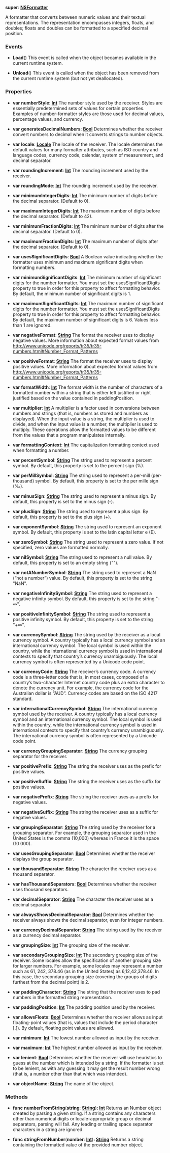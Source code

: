 **super**: **[NSFormatter](NSFormatter.md)**

A formatter that converts between numeric values and their textual representations. The representation encompasses integers, floats, and doubles; floats and doubles can be formatted to a specified decimal position.

### Events

* **Load**()
This event is called when the object becames available in the current runtime system.

* **Unload**()
This event is called when the object has been removed from the current runtime system (but not yet deallocated).



### Properties

* **var** **numberStyle**: **[Int](../gravity/int.md)**
The number style used by the receiver. Styles are essentially predetermined sets of values for certain properties. Examples of number-formatter styles are those used for decimal values, percentage values, and currency.

* **var** **generatesDecimalNumbers**: **[Bool](../gravity/bool.md)**
Determines whether the receiver convert numbers to decimal when it converts strings to number objects.

* **var** **locale**: **[Locale](Locale.md)**
The locale of the receiver. The locale determines the default values for many formatter attributes, such as ISO country and language codes, currency code, calendar, system of measurement, and decimal separator.

* **var** **roundingIncrement**: **[Int](../gravity/int.md)**
The rounding increment used by the receiver.

* **var** **roundingMode**: **[Int](../gravity/int.md)**
The rounding increment used by the receiver.

* **var** **minimumIntegerDigits**: **[Int](../gravity/int.md)**
The minimum number of digits before the decimal separator. (Default to 0).

* **var** **maximumIntegerDigits**: **[Int](../gravity/int.md)**
The maximum number of digits before the decimal separator. (Default to 42).

* **var** **minimumFractionDigits**: **[Int](../gravity/int.md)**
The minimum number of digits after the decimal separator. (Default to 0).

* **var** **maximumFractionDigits**: **[Int](../gravity/int.md)**
The maximum number of digits after the decimal separator. (Default to 0).

* **var** **usesSignificantDigits**: **[Bool](../gravity/bool.md)**
A Boolean value indicating whether the formatter uses minimum and maximum significant digits when formatting numbers.

* **var** **minimumSignificantDigits**: **[Int](../gravity/int.md)**
The minimum number of significant digits for the number formatter. You must set the usesSignificantDigits property to true in order for this property to affect formatting behavior. By default, the minimum number of significant digits is 1.

* **var** **maximumSignificantDigits**: **[Int](../gravity/int.md)**
The maximum number of significant digits for the number formatter. You must set the usesSignificantDigits property to true in order for this property to affect formatting behavior. By default, the maximum number of significant digits is 6. Values less than 1 are ignored.

* **var** **negativeFormat**: **[String](../gravity/string.md)**
The format the receiver uses to display negative values. More information about expected format values from http://www.unicode.org/reports/tr35/tr35-numbers.html#Number_Format_Patterns

* **var** **positiveFormat**: **[String](../gravity/string.md)**
The format the receiver uses to display positive values. More information about expected format values from http://www.unicode.org/reports/tr35/tr35-numbers.html#Number_Format_Patterns

* **var** **formatWidth**: **[Int](../gravity/int.md)**
The format width is the number of characters of a formatted number within a string that is either left justified or right justified based on the value contained in paddingPosition.

* **var** **multiplier**: **[Int](../gravity/int.md)**
A multiplier is a factor used in conversions between numbers and strings (that is, numbers as stored and numbers as displayed). When the input value is a string, the multiplier is used to divide, and when the input value is a number, the multiplier is used to multiply. These operations allow the formatted values to be different from the values that a program manipulates internally.

* **var** **formattingContext**: **[Int](../gravity/int.md)**
The capitalization formatting context used when formatting a number.

* **var** **percentSymbol**: **[String](../gravity/string.md)**
The string used to represent a percent symbol. By default, this property is set to the percent sign (%).

* **var** **perMillSymbol**: **[String](../gravity/string.md)**
The string used to represent a per-mill (per-thousand) symbol. By default, this property is set to the per mille sign (‰).

* **var** **minusSign**: **[String](../gravity/string.md)**
The string used to represent a minus sign. By default, this property is set to the minus sign (-).

* **var** **plusSign**: **[String](../gravity/string.md)**
The string used to represent a plus sign. By default, this property is set to the plus sign (+).

* **var** **exponentSymbol**: **[String](../gravity/string.md)**
The string used to represent an exponent symbol. By default, this property is set to the latin capital letter e (E).

* **var** **zeroSymbol**: **[String](../gravity/string.md)**
The string used to represent a zero value. If not specified, zero values are formatted normally.

* **var** **nilSymbol**: **[String](../gravity/string.md)**
The string used to represent a null value. By default, this property is set to an empty string ("").

* **var** **notANumberSymbol**: **[String](../gravity/string.md)**
The string used to represent a NaN (“not a number”) value. By default, this property is set to the string "NaN".

* **var** **negativeInfinitySymbol**: **[String](../gravity/string.md)**
The string used to represent a negative infinity symbol. By default, this property is set to the string "-∞".

* **var** **positiveInfinitySymbol**: **[String](../gravity/string.md)**
The string used to represent a positive infinity symbol. By default, this property is set to the string "+∞".

* **var** **currencySymbol**: **[String](../gravity/string.md)**
The string used by the receiver as a local currency symbol. A country typically has a local currency symbol and an international currency symbol. The local symbol is used within the country, while the international currency symbol is used in international contexts to specify that country’s currency unambiguously. The local currency symbol is often represented by a Unicode code point.

* **var** **currencyCode**: **[String](../gravity/string.md)**
The receiver’s currency code. A currency code is a three-letter code that is, in most cases, composed of a country’s two-character Internet country code plus an extra character to denote the currency unit. For example, the currency code for the Australian dollar is “AUD”. Currency codes are based on the ISO 4217 standard.

* **var** **internationalCurrencySymbol**: **[String](../gravity/string.md)**
The international currency symbol used by the receiver. A country typically has a local currency symbol and an international currency symbol. The local symbol is used within the country, while the international currency symbol is used in international contexts to specify that country’s currency unambiguously. The international currency symbol is often represented by a Unicode code point.

* **var** **currencyGroupingSeparator**: **[String](../gravity/string.md)**
The currency grouping separator for the receiver.

* **var** **positivePrefix**: **[String](../gravity/string.md)**
The string the receiver uses as the prefix for positive values.

* **var** **positiveSuffix**: **[String](../gravity/string.md)**
The string the receiver uses as the suffix for positive values.

* **var** **negativePrefix**: **[String](../gravity/string.md)**
The string the receiver uses as a prefix for negative values.

* **var** **negativeSuffix**: **[String](../gravity/string.md)**
The string the receiver uses as a suffix for negative values.

* **var** **groupingSeparator**: **[String](../gravity/string.md)**
The string used by the receiver for a grouping separator. For example, the grouping separator used in the United States is the comma (10,000) whereas in France it is the space (10 000).

* **var** **usesGroupingSeparator**: **[Bool](../gravity/bool.md)**
Determines whether the receiver displays the group separator.

* **var** **thousandSeparator**: **[String](../gravity/string.md)**
The character the receiver uses as a thousand separator.

* **var** **hasThousandSeparators**: **[Bool](../gravity/bool.md)**
Determines whether the receiver uses thousand separators.

* **var** **decimalSeparator**: **[String](../gravity/string.md)**
The character the receiver uses as a decimal separator.

* **var** **alwaysShowsDecimalSeparator**: **[Bool](../gravity/bool.md)**
Determines whether the receiver always shows the decimal separator, even for integer numbers.

* **var** **currencyDecimalSeparator**: **[String](../gravity/string.md)**
The string used by the receiver as a currency decimal separator.

* **var** **groupingSize**: **[Int](../gravity/int.md)**
The grouping size of the receiver.

* **var** **secondaryGroupingSize**: **[Int](../gravity/int.md)**
The secondary grouping size of the receiver. Some locales allow the specification of another grouping size for larger numbers. For example, some locales may represent a number such as 61, 242, 378.46 (as in the United States) as 6,12,42,378.46. In this case, the secondary grouping size (covering the groups of digits furthest from the decimal point) is 2.

* **var** **paddingCharacter**: **[String](../gravity/string.md)**
The string that the receiver uses to pad numbers in the formatted string representation.

* **var** **paddingPosition**: **[Int](../gravity/int.md)**
The padding position used by the receiver.

* **var** **allowsFloats**: **[Bool](../gravity/bool.md)**
Determines whether the receiver allows as input floating-point values (that is, values that include the period character [.]). By default, floating point values are allowed.

* **var** **minimum**: **[Int](../gravity/int.md)**
The lowest number allowed as input by the receiver.

* **var** **maximum**: **[Int](../gravity/int.md)**
The highest number allowed as input by the receiver.

* **var** **lenient**: **[Bool](../gravity/bool.md)**
Determines whether the receiver will use heuristics to guess at the number which is intended by a string. If the formatter is set to be lenient, as with any guessing it may get the result number wrong (that is, a number other than that which was intended).

* **var** **objectName**: **[String](../gravity/string.md)**
The name of the object.



### Methods

* **func** **numberFromString**(**string**: **[String](../gravity/string.md)**)<strong>: [Int](../gravity/int.md)</strong> 
Returns an Number object created by parsing a given string. If a string contains any characters other than numerical digits or locale-appropriate group or decimal separators, parsing will fail. Any leading or trailing space separator characters in a string are ignored.

* **func** **stringFromNumber**(**number**: **[Int](../gravity/int.md)**)<strong>: [String](../gravity/string.md)</strong> 
Returns a string containing the formatted value of the provided number object.





